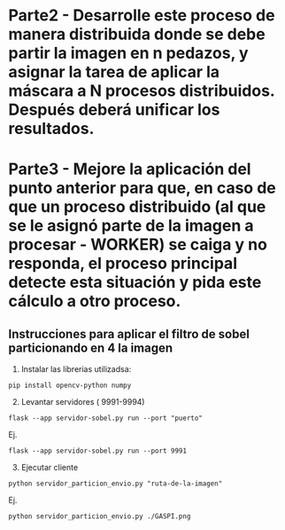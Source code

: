 # Parte2 - Desarrolle este proceso de manera distribuida donde se debe partir la imagen en n pedazos, y asignar la tarea de aplicar la máscara a N procesos distribuidos. Después deberá unificar los resultados.
# Parte3 - Mejore la aplicación del punto anterior para que, en caso de que un proceso distribuido (al que se le asignó parte de la imagen a procesar - WORKER) se caiga y no responda, el proceso principal detecte esta situación y pida este cálculo a otro proceso.

## Instrucciones para aplicar el filtro de sobel particionando en 4 la imagen

1. Instalar las librerias utilizadsa:

```
pip install opencv-python numpy
```

2. Levantar servidores ( 9991-9994)

```
flask --app servidor-sobel.py run --port "puerto"
```

Ej.

```
flask --app servidor-sobel.py run --port 9991
```

3. Ejecutar cliente

```
python servidor_particion_envio.py "ruta-de-la-imagen"
```

Ej.

```
python servidor_particion_envio.py ./GASPI.png
```